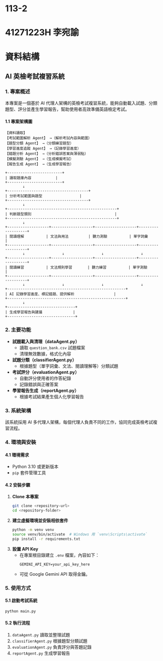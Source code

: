 # 113-2
# 41271223H 李宛諭
# 資料結構

## AI 英檢考試複習系統

### 1. 專案概述
本專案是一個基於 AI 代理人架構的英檢考試複習系統，能夠自動載入試題、分類題型、評分並產生學習報告，幫助使用者高效準備英語檢定考試。
#### 1.1 專案架構圖
```
【資料讀取】
【考試範圍解析 Agent】 →（解析考試內容與範圍）
【題型分類 Agent】 →（分類練習題型）
【學習進度追蹤 Agent】 →（記錄學習進度）
【錯題分析 Agent】 →（分析錯誤答案與薄弱點）
【模擬測驗 Agent】 →（生成模擬考試）
【報告生成 Agent】 →（生成學習報告）

+-------------------------+
| 讀取題庫內容           |
+-------------------------+
        ↓  
+-------------------------------------+
| 分析考試範圍與題型                 |
+-------------------------------------+
        ↓  
+--------------------------------------------------+
| 判斷題型類別                                      |
+--------------------------------------------------+
        ↓  
+-------------------+-------------------+-------------------+-------------------+
| 閱讀理解          | 文法與用法         | 聽力測驗          | 單字詞彙          |
+-------------------+-------------------+-------------------+-------------------+
        ↓                 ↓                 ↓                 ↓  
+-------------------+-------------------+-------------------+-------------------+
| 閱讀練習          | 文法規則學習       | 聽力練習          | 單字測驗          |
+-------------------+-------------------+-------------------+-------------------+
        ↓                 ↓                 ↓                 ↓  
+------------------------------------------------------+
| AI 記錄學習進度、標記錯題、提供解析                  |
+------------------------------------------------------+
        ↓  
+-------------------------------+
| 生成學習報告與建議              |
+-------------------------------+
```

### 2. 主要功能
- **試題載入與清理（dataAgent.py）**
  - 讀取 `question_bank.csv` 試題檔案
  - 清理無效數據，格式化內容
- **試題分類（classifierAgent.py）**
  - 根據題型（單字詞彙、文法、閱讀理解等）分類試題
- **考試評分（evaluationAgent.py）**
  - 自動評分使用者的作答紀錄
  - 記錄錯誤與正確答案
- **學習報告生成（reportAgent.py）**
  - 根據考試結果產生個人化學習報告
  
### 3. 系統架構
該系統採用 AI 多代理人架構，每個代理人負責不同的工作，協同完成英檢考試複習流程。

### 4. 環境與安裝
#### 4.1 環境需求
- Python 3.10 或更新版本
- `pip` 套件管理工具

#### 4.2 安裝步驟
1. **Clone 本專案**
   ```bash
   git clone <repository-url>
   cd <repository-folder>
   ```
2. **建立虛擬環境並安裝相依套件**
   ```bash
   python -m venv venv
   source venv/bin/activate  # Windows 用 `venv\Scripts\activate`
   pip install -r requirements.txt
   ```
3. **設置 API Key**
   - 在專案根目錄建立 `.env` 檔案，內容如下：
     ```plaintext
     GEMINI_API_KEY=your_api_key_here
     ```
   - 可從 Google Gemini API 取得金鑰。

### 5. 使用方式
#### 5.1 啟動考試系統
```bash
python main.py
```

#### 5.2 執行流程
1. `dataAgent.py` 讀取並整理試題
2. `classifierAgent.py` 根據題型分類試題
3. `evaluationAgent.py` 負責評分與答題記錄
4. `reportAgent.py` 生成學習報告


